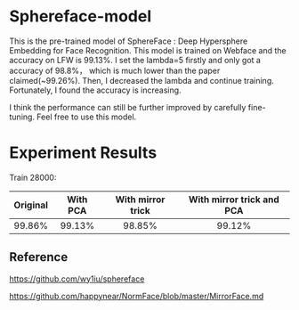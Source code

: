 # Sphereface-model
This is the pre-trained model of SphereFace : Deep Hypersphere Embedding for Face Recognition.
This model is trained on Webface and the accuracy on LFW is 99.13%. I set the lambda=5 firstly and only got a accuracy of 98.8%， which is much lower than the paper claimed(~99.26%). Then, I decreased the lambda and continue training. Fortunately, I found the accuracy is increasing.

I think the performance can still be further improved by carefully fine-tuning. Feel free to use this model.
# Experiment Results
Train 28000:

|Original | With PCA | With mirror trick| With mirror trick and PCA |
|:---------:|:---------:|:---------------:|:-----------------:|
| 99.86%  |  99.13%   |    98.85%       |99.12%           |


## Reference
https://github.com/wy1iu/sphereface

https://github.com/happynear/NormFace/blob/master/MirrorFace.md
